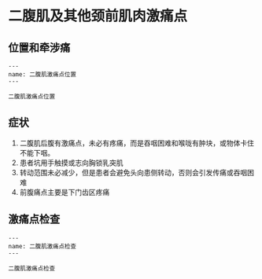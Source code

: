 # 二腹肌及其他颈前肌肉激痛点

## 位置和牵涉痛

```{figure} assets/img/2022-01-22-19-58-45.png
---
name: 二腹肌激痛点位置
---

二腹肌激痛点位置
```

## 症状

1. 二腹肌后腹有激痛点，未必有疼痛，而是吞咽困难和喉咙有肿块，或物体卡住不能下咽。
2. 患者坑用手触摸或志向胸锁乳突肌
3. 转动范围未必减少，但是患者会避免头向患侧转动，否则会引发传痛或吞咽困难
4. 前腹痛点主要是下门齿区疼痛

## 激痛点检查

```{figure} assets/img/2022-01-22-19-59-34.png
---
name: 二腹肌激痛点检查
---

二腹肌激痛点检查
```
